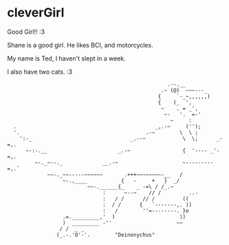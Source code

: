 # cleverGirl
Good Girl!! :3


Shane is a good girl. He likes BCI, and motorcycles.

My name is Ted, I haven't slept in a week.

I also have two cats. :3



                                                        .--.__
                                                      .~ (@)  ~~~---_
                                                     {     `-_~,,,,,,)
                                                     {    (_  ',
                                                      ~    . = _',
                                                       ~-   '.  =-'
                                                         ~     :
      .                                             _,.-~     ('');
      '.                                         .-~        \  \ ;
        ':-_                                _.--~            \  \;      _-=,.
          ~-:-.__                       _.-~                 {  '---- _'-=,.
             ~-._~--._             __.-~                     ~---------=,.`
                 ~~-._~~-----~~~~~~       .+++~~~~~~~~-__   /
                      ~-.,____           {   -     +   }  _/
                              ~~-.______{_    _ -=\ / /_.~
                                   :      ~--~    // /         ..-
                                   :   / /      // /         ((
                                   :  / /      {   `-------,. ))
                                   :   /        ''=--------. }o
                      .=._________,'  )                     ))
                      )  _________ -''                     ~~
                     / /  _ _
                    (_.-.'O'-'.        "Deinonychus"
